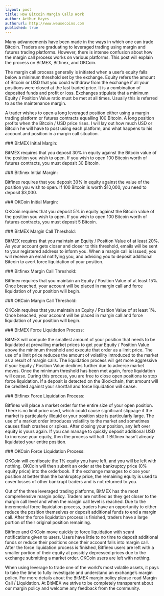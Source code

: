 ```yaml
---
layout: post
title: How Bitcoin Margin Calls Work
author: Arthur Hayes
authorurl: http://www.weusecoins.com
published: true
---
```


Many advancements have been made in the ways in which one can trade Bitcoin. Traders are graduating to leveraged trading using margin and futures trading platforms. However, there is intense confusion about how the margin call process works on various platforms. This post will explain the process on BitMEX, Bitfinex, and OKCoin.
<p>
The margin call process generally is initiated when a user’s equity falls below a minimum threshold set by the exchange. Equity refers the amount of Bitcoin or USD that you could withdraw from the exchange if all your positions were closed at the last traded price. It is a combination of deposited funds and profit or loss. Exchanges stipulate that a minimum Equity / Position Value ratio must be met at all times. Usually this is referred to as the maintenance margin.
<p>
A trader wishes to open a long leveraged position either using a margin trading platform or futures contracts equalling 100 Bitcoin. A long position profits when the Bitcoin / USD price rises. I will lay out how much USD or Bitcoin he will have to post using each platform, and what happens to his account and position in a margin call situation.
<p>
### BitMEX Initial Margin:
<p>
BitMEX requires that you deposit 30% in equity against the Bitcoin value of the position you wish to open. If you wish to open 100 Bitcoin worth of futures contracts, you must deposit 30 Bitcoin.
<p>
### Bitfinex Initial Margin:
<p>
Bitfinex requires that you deposit 30% in equity against the value of the position you wish to open. If 100 Bitcoin is worth $10,000, you need to deposit $3,000.
<p>
### OKCoin Initial Margin:
<p>
OKCoin requires that you deposit 5% in equity against the Bitcoin value of the position you wish to open. If you wish to open 100 Bitcoin worth of futures contracts, you must deposit 5 Bitcoin.
<p>
### BitMEX Margin Call Threshold:
<p>
BitMEX requires that you maintain an Equity / Position Value of at least 20%. As your account gets closer and closer to this threshold, emails will be sent to your registered address to inform you. When a margin call is issued, you will receive an email notifying you, and advising you to deposit additional Bitcoin to avert force liquidation of your position.
<p>
### Bitfinex Margin Call Threshold:
<p>
Bitfinex requires that you maintain an Equity / Position Value of at least 15%. Once breached, your account will be placed in margin call and force liquidation of your position will begin.
<p>
### OKCoin Margin Call Threshold:
<p>
OKCoin requires that you maintain an Equity / Position Value of at least 1%. Once breached, your account will be placed in margin call and force liquidation of your position will begin.
<p>
### BitMEX Force Liquidation Process:
<p>
BitMEX will compute the smallest amount of your position that needs to be liquidated at prevailing market prices to get your Equity / Position Value above the minimum threshold and execute that order as a limit price. The use of a limit price reduces the amount of volatility introduced to the market as a result of margin calls. The liquidation process will get more aggressive if your Equity / Position Value declines further due to adverse market moves. Once the minimum threshold has been met again, force liquidation will cease. During this process, you are free to close open positions to stop force liquidation. If a deposit is detected on the Blockchain, that amount will be credited against your shortfall and force liquidation will cease.
<p>
### Bitfinex Force Liquidation Process:
<p>
Bitfinex will place a market order for the entire size of your open position. There is no limit price used, which could cause significant slippage if the market is particularly illiquid or your position size is particularly large. The use of a market order introduces volatility to the market and sometimes causes flash crashes or spikes. After closing your position, any left over equity is yours again. If you can manage to quickly deposit additional USD to increase your equity, then the process will halt if Bitfinex hasn’t already liquidated your entire position.
<p>
### OKCoin Force Liquidation Process:
<p>
OKCoin will confiscate the 1% equity you have left, and you will be left with nothing. OKCoin will then submit an order at the bankruptcy price (0% equity price) into the orderbook. If the exchange manages to close your position at better than the bankruptcy price, the remaining equity is used to cover losses of other bankrupt traders and is not returned to you.
<p>
Out of the three leveraged trading platforms, BitMEX has the most comprehensive margin policy. Traders are notified as they get closer to the margin call level and when the margin call level is reached. Due to the incremental force liquidation process, traders have an opportunity to either reduce the position themselves or deposit additional funds to end a margin call. After the force liquidation process is finished, traders have a large portion of their original position remaining.
<p>
Bitfinex and OKCoin move quickly to force liquidation with scant notifications given to users. Users have little to no time to deposit additional funds or reduce their positions once their account falls into margin call. After the force liquidation process is finished, Bitfinex users are left with a smaller portion of their equity at possibly depressed prices due to the exchange submitting a market order. OKCoin users are left with nothing.
<p>
When using leverage to trade one of the world’s most volatile assets, it pays to take the time to fully investigate and understand an exchange’s margin policy. For more details about the BitMEX margin policy please read Margin Call / Liquidation. At BitMEX we strive to be completely transparent about our margin policy and welcome any feedback from the community.